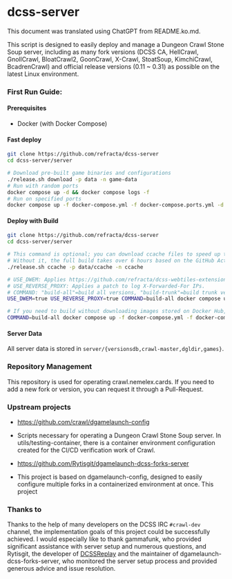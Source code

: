 # dcss-server

This document was translated using ChatGPT from README.ko.md.

This script is designed to easily deploy and manage a Dungeon Crawl Stone Soup server, including as many fork versions (DCSS CA, HellCrawl, GnollCrawl, BloatCrawl2, GoonCrawl, X-Crawl, StoatSoup, KimchiCrawl, BcadrenCrawl) and official release versions (0.11 ~ 0.31) as possible on the latest Linux environment.

### First Run Guide:

#### Prerequisites

* Docker (with Docker Compose)

#### Fast deploy

```bash
git clone https://github.com/refracta/dcss-server
cd dcss-server/server

# Download pre-built game binaries and configurations
./release.sh download -p data -n game-data
# Run with random ports
docker compose up -d && docker compose logs -f
# Run on specified ports
docker compose up -f docker-compose.yml -f docker-compose.ports.yml -d && docker compose logs -f
```

#### Deploy with Build
```bash
git clone https://github.com/refracta/dcss-server
cd dcss-server/server

# This command is optional; you can download ccache files to speed up the compile process.
# Without it, the full build takes over 6 hours based on the GitHub Action Runner's ubuntu-24.04 image, while with it, it accelerates to about 45 minutes.
./release.sh ccache -p data/ccache -n ccache

# USE_DWEM: Applies https://github.com/refracta/dcss-webtiles-extension-module.
# USE_REVERSE_PROXY: Applies a patch to log X-Forwarded-For IPs.
# COMMAND: "build-all"=build all versions, "build-trunk"=build trunk version only.
USE_DWEM=true USE_REVERSE_PROXY=true COMMAND=build-all docker compose up -d && docker compose logs -f

# If you need to build without downloading images stored on Docker Hub, you can use the following command.
COMMAND=build-all docker compose up -f docker-compose.yml -f docker-compose.build.yml -d && docker compose logs -f
```

#### Server Data
All server data is stored in `server/{versionsdb,crawl-master,dgldir,games}`.

### Repository Management 
This repository is used for operating crawl.nemelex.cards.
If you need to add a new fork or version, you can request it through a Pull-Request.

### Upstream projects
* https://github.com/crawl/dgamelaunch-config
* Scripts necessary for operating a Dungeon Crawl Stone Soup server. In utils/testing-container, there is a container environment configuration created for the CI/CD verification work of Crawl.

* https://github.com/Rytisgit/dgamelaunch-dcss-forks-server
* This project is based on dgamelaunch-config, designed to easily configure multiple forks in a containerized environment at once. This project

### Thanks to
Thanks to the help of many developers on the DCSS IRC `#crawl-dev` channel, the implementation goals of this project could be successfully achieved.
I would especially like to thank gammafunk, who provided significant assistance with server setup and numerous questions, and Rytisgit, the developer of [DCSSReplay](https://github.com/rytisgit/dcssreplay) and the maintainer of dgamelaunch-dcss-forks-server, who monitored the server setup process and provided generous advice and issue resolution.
